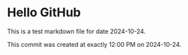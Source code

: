# Hello GitHub
This is a test markdown file for date 2024-10-24.

This commit was created at exactly 12:00 PM on 2024-10-24.
